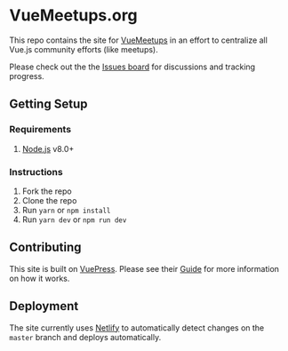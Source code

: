 # VueMeetups.org

This repo contains the site for [VueMeetups](https://www.vuemeetups.org) in an effort to centralize all Vue.js community efforts (like meetups).

Please check out the the [Issues board](https://github.com/bencodezen/vue-meetups/issues) for discussions and tracking progress.

## Getting Setup

### Requirements

1.  [Node.js](https://nodejs.org/en/) v8.0+

### Instructions

1.  Fork the repo
2.  Clone the repo
3.  Run `yarn` or `npm install`
4.  Run `yarn dev` or `npm run dev`

## Contributing

This site is built on [VuePress](https://vuepress.vuejs.org/). Please see their [Guide](https://vuepress.vuejs.org/guide/) for more information on how it works.

## Deployment

The site currently uses [Netlify](https://www.netlify.com) to automatically detect changes on the `master` branch and deploys automatically.
